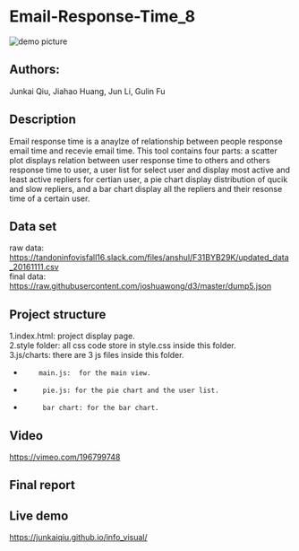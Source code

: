 # Email-Response-Time_8
![demo picture](https://github.com/NYU-CS6313-Fall16/Email-Response-Time-8/blob/master/demo.png)
## Authors:
Junkai Qiu, Jiahao Huang, Jun Li, Gulin Fu
## Description
Email response time is a anaylze of relationship between people response email time and recevie email time. This tool contains four parts: a scatter plot displays relation between user response time to others and others response time to user, a user list for select user and display most active and least active repliers for certian user, a pie chart display distribution of qucik and slow repliers, and a bar chart display all the repliers and their resonse time  of a certain user.

## Data set
raw data: https://tandoninfovisfall16.slack.com/files/anshul/F31BYB29K/updated_data_20161111.csv <br/>
final data: https://raw.githubusercontent.com/joshuawong/d3/master/dump5.json

## Project structure
1.index.html: project display page.<br/>
2.style folder: all css code store in style.css inside this folder.<br/>
3.js/charts: there are 3 js files inside this folder.
*         main.js:  for the main view.
*          pie.js: for the pie chart and the user list.
*          bar chart: for the bar chart.

## Video
https://vimeo.com/196799748

## Final report

## Live demo
https://junkaiqiu.github.io/info_visual/
